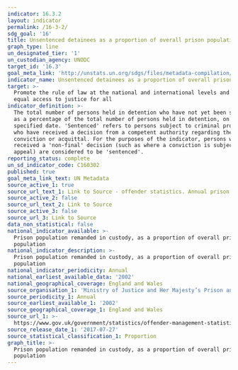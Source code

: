 ```yaml
---
indicator: 16.3.2
layout: indicator
permalink: /16-3-2/
sdg_goal: '16'
title: Unsentenced detainees as a proportion of overall prison population
graph_type: line
un_designated_tier: '1'
un_custodian_agency: UNODC
target_id: '16.3'
goal_meta_link: 'http://unstats.un.org/sdgs/files/metadata-compilation/Metadata-Goal-16.pdf'
indicator_name: Unsentenced detainees as a proportion of overall prison population
target: >-
  Promote the rule of law at the national and international levels and ensure
  equal access to justice for all
indicator_definition: >-
  The total number of persons held in detention who have not yet been sentenced,
  as a percentage of the total number of persons held in detention, on a
  specified date. 'Sentenced' refers to persons subject to criminal proceedings
  who have received a decision from a competent authority regarding their
  conviction or acquittal. For the purposes of the indicator, persons who have
  received a 'non-final' decision (such as where a conviction is subject to
  appeal) are considered to be 'sentenced'.
reporting_status: complete
un_sd_indicator_code: C160302
published: true
goal_meta_link_text: UN Metadata
source_active_1: true
source_url_text_1: Link to Source - offender statistics. Annual prison population excel
source_active_2: false
source_url_text_2: Link to Source
source_active_3: false
source_url_3: Link to Source
data_non_statistical: false
national_indicator_available: >-
  Prison population remanded in custody, as a proportion of overall prison
  population
national_indicator_description: >-
  Prison population remanded in custody, as a proportion of overall prison
  population
national_indicator_periodicity: Annual
national_earliest_available_data: '2002'
national_geographical_coverage: England and Wales
source_organisation_1: 'Ministry of Justice and Her Majesty’s Prison and Probation '
source_periodicity_1: Annual
source_earliest_available_1: '2002'
source_geographical_coverage_1: England and Wales
source_url_1: >-
  https://www.gov.uk/government/statistics/offender-management-statistics-quarterly-january-to-march-2017
source_release_date_1: '2017-07-27'
source_statistical_classification_1: Proportion
graph_title: >-
  Prison population remanded in custody, as a proportion of overall prison
  population
---
```

